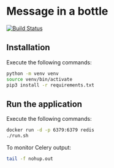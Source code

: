 

# Message in a bottle
[![Build Status](https://app.travis-ci.com/fcarli3/message-in-a-bottle.svg?token=3N4JdWYn7QpiZ6F6wFdB&branch=main)](https://app.travis-ci.com/fcarli3/message-in-a-bottle)

## Installation

Execute the following commands:

```bash
python -m venv venv
source venv/bin/activate
pip3 install -r requirements.txt
```

## Run the application

Execute the following commands:
```bash
docker run -d -p 6379:6379 redis
./run.sh
```

To monitor Celery output:
```bash
tail -f nohup.out
```
